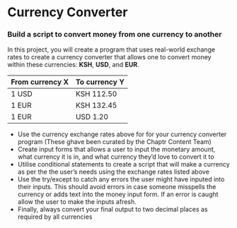 # Currency Converter
### Build a script to convert money from one currency to another
In this project, you will create a program that uses real-world exchange rates to create a currency converter that allows one to convert money within these currencies: **KSH**, **USD**, and **EUR**.

| From currency X | To currency Y |
|---|---|
| 1 USD	| KSH 112.50
| 1 EUR	| KSH 132.45
| 1 EUR	| USD 1.20

- Use the currency exchange rates above for for your currency converter program (These ghave been curated by the Chaptr Content Team)
- Create input forms that allows a user to input the monetary amount, what currency it is in, and what currency they’d love to convert it to
- Utilise conditional statements to create a script that will make a currency as per the the user’s needs using the exchange rates listed above
- Use the try/except to catch any errors the user might have inputed into their inputs. This should avoid errors in case someone misspells the currency or adds text into the money input form. If an error is caught allow the user to make the inputs afresh.
- Finally, always convert your final output to two decimal places as required by all currencies
